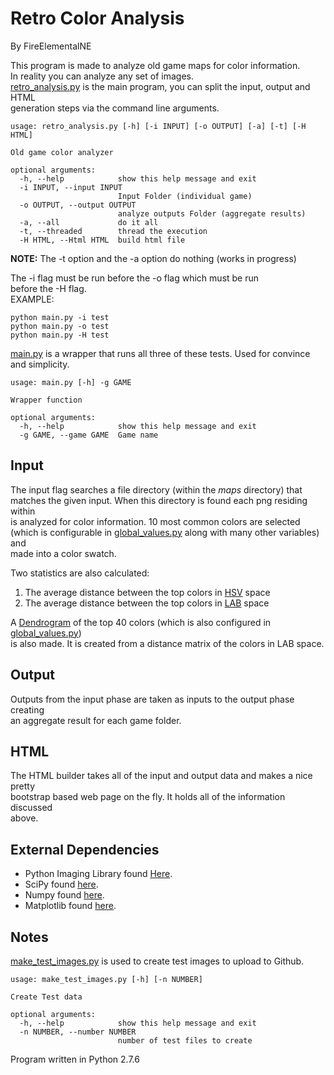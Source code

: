 Retro Color Analysis
=====

By FireElementalNE

This program is made to analyze old game maps for color information.  
In reality you can analyze any set of images.   
[retro_analysis.py](https://github.com/FireElementalNE/RetroColorAnalysis/blob/master/retro_analysis.py) is the main program, you can split the input, output and HTML  
generation steps via the command line arguments. 

```
usage: retro_analysis.py [-h] [-i INPUT] [-o OUTPUT] [-a] [-t] [-H HTML]

Old game color analyzer

optional arguments:
  -h, --help            show this help message and exit
  -i INPUT, --input INPUT
                        Input Folder (individual game)
  -o OUTPUT, --output OUTPUT
                        analyze outputs Folder (aggregate results)
  -a, --all             do it all
  -t, --threaded        thread the execution
  -H HTML, --Html HTML  build html file
```
**NOTE:** The -t option and the -a option do nothing (works in progress)

The -i flag must be run before the -o flag which must be run  
before the -H flag.  
EXAMPLE:  
```
python main.py -i test
python main.py -o test
python main.py -H test
```

[main.py](https://github.com/FireElementalNE/RetroColorAnalysis/blob/master/main.py) is a wrapper that runs all three of these tests. Used for convince and simplicity.  
```
usage: main.py [-h] -g GAME

Wrapper function

optional arguments:
  -h, --help            show this help message and exit
  -g GAME, --game GAME  Game name
```

Input
------
The input flag searches a file directory (within the *maps* directory) that  
matches the given input. When this directory is found each png residing within  
is analyzed for color information. 10 most common colors are selected  
(which is configurable in [global_values.py](https://github.com/FireElementalNE/RetroColorAnalysis/blob/master/globals/global_values.py) along with many other variables) and  
made into a color swatch.
  
Two statistics are also calculated:    

1. The average distance between the top colors in [HSV](http://en.wikipedia.org/wiki/HSL_and_HSV) space  
2. The average distance between the top colors in [LAB](http://en.wikipedia.org/wiki/Lab_color_space) space

A [Dendrogram](http://en.wikipedia.org/wiki/Dendrogram) of the top 40 colors (which is also configured in [global_values.py](https://github.com/FireElementalNE/RetroColorAnalysis/blob/master/globals/global_values.py))  
is also made. It is created from a distance matrix of the colors in LAB space.


Output
------
Outputs from the input phase are taken as inputs to the output phase creating  
an aggregate result for each game folder.  

HTML
-------
The HTML builder takes all of the input and output data and makes a nice pretty  
bootstrap based web page on the fly. It holds all of the information discussed  
above.



External Dependencies
-----

* Python Imaging Library found [Here](http://www.pythonware.com/products/pil/ "PIL").
* SciPy found [here](http://www.scipy.org/).
* Numpy found [here](http://www.numpy.org/).
* Matplotlib found [here](http://matplotlib.org/).

Notes
----
[make_test_images.py](https://github.com/FireElementalNE/RetroColorAnalysis/blob/master/make_test_images.py) is used to create test images to upload to Github.  
```
usage: make_test_images.py [-h] [-n NUMBER]

Create Test data

optional arguments:
  -h, --help            show this help message and exit
  -n NUMBER, --number NUMBER
                        number of test files to create
```

Program written in Python 2.7.6
